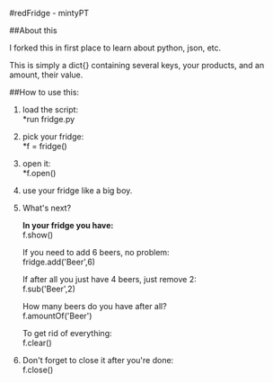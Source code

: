 #redFridge - mintyPT

##About this

I forked this in first place to learn about python, json, etc.

This is simply a dict{} containing several keys, your products, and an amount, their value.



##How to use this:

1.  load the script:  
*run fridge.py  

2.  pick your fridge:  
*f = fridge()  

3.  open it:  
*f.open()  

4.  use your fridge like a big boy.  


5.  What's next?

    **In your fridge you have:**  
    f.show()  

    If you need to add 6 beers, no problem:  
    fridge.add('Beer',6)  

    If after all you just have 4 beers, just remove 2:  
    f.sub('Beer',2)  

    How many beers do you have after all?  
    f.amountOf('Beer')  
  
    To get rid of everything:  
    f.clear()  

6.  Don't forget to close it after you're done:  
    f.close()  

